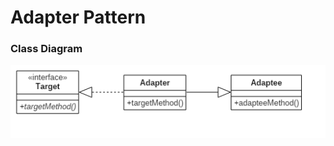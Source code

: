 # Adapter Pattern

### Class Diagram
![diagram](https://github.com/gurusader/design-patterns-practice/blob/master/diagram/adapter/adapter-pattern-class-diagram.png)

